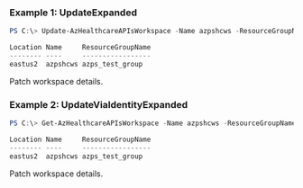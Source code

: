 ### Example 1: UpdateExpanded
```powershell
PS C:\> Update-AzHealthcareAPIsWorkspace -Name azpshcws -ResourceGroupName azps_test_group -Tag @{"abc"="123"}

Location Name     ResourceGroupName
-------- ----     -----------------
eastus2  azpshcws azps_test_group
```

Patch workspace details.

### Example 2: UpdateViaIdentityExpanded
```powershell
PS C:\> Get-AzHealthcareAPIsWorkspace -Name azpshcws -ResourceGroupName azps_test_group | Update-AzHealthcareAPIsWorkspace -Tag @{"abc"="123"}

Location Name     ResourceGroupName
-------- ----     -----------------
eastus2  azpshcws azps_test_group
```

Patch workspace details.